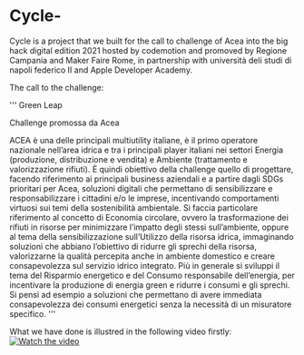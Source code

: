 # Cycle-
Cycle is a project that we built for the call to challenge of Acea into the big hack digital edition 2021 hosted by codemotion and promoved by Regione Campania and Maker Faire Rome, in partnership with università deli studi di napoli federico II and Apple Developer Academy.

The call to the challenge: 

'''
Green Leap

Challenge promossa da Acea

ACEA è una delle principali multiutility italiane, è il primo operatore nazionale nell’area idrica e tra i principali player italiani nei settori Energia (produzione, distribuzione e vendita) e Ambiente (trattamento e valorizzazione rifiuti).
È quindi obiettivo della challenge quello di progettare, facendo riferimento ai principali business aziendali e a partire dagli SDGs prioritari per Acea, soluzioni digitali che permettano di sensibilizzare e responsabilizzare i cittadini e/o le imprese, incentivando comportamenti virtuosi sui temi della sostenibilità ambientale.
Si faccia particolare riferimento al concetto di Economia circolare, ovvero la trasformazione dei rifiuti in risorse per minimizzare l’impatto degli stessi sull’ambiente, oppure al tema della sensibilizzazione sull’Utilizzo della risorsa idrica, immaginando soluzioni che abbiano l’obiettivo di ridurre gli sprechi della risorsa, valorizzarne la qualità percepita anche in ambiente domestico e creare consapevolezza sul servizio idrico integrato.
Più in generale si sviluppi il tema del Risparmio energetico e del Consumo responsabile dell’energia, per incentivare la produzione di energia green e ridurre i consumi e gli sprechi. Si pensi ad esempio a soluzioni che permettano di avere immediata consapevolezza dei consumi energetici senza la necessità di un misuratore specifico.
'''

What we have done is illustred in the following video firstly:
[![Watch the video](https://encrypted-tbn0.gstatic.com/images?q=tbn:ANd9GcTEz-CEgKiMRHML2I-0O7KoX4FMMhWgV7asnQ&usqp=CAU)](https://youtu.be/s64Pj28EPd0)





